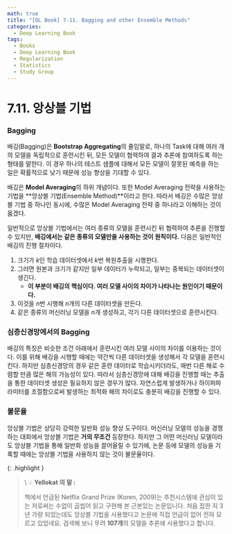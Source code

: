 ```yaml
---
math: true
title: "[DL Book] 7-11. Bagging and other Ensemble Methods"
categories:
  - Deep Learning Book
tags:
  - Books
  - Deep Learning Book
  - Regularization
  - Statistics
  - Study Group
---
```


# 7.11. 앙상블 기법
### Bagging
배깅(Bagging)은 **Bootstrap Aggregating**의 줄임말로, 하나의 Task에 대해 여러 개의 모델을 독립적으로 훈련시킨 뒤, 모든 모델이 협력하여 결과 추론에 참여하도록 하는 형태를 말한다. 이 경우 하나의 테스트 샘플에 대해서 모든 모델이 잘못된 예측을 하는 일은 확률적으로 낮기 때문에 성능 향상을 기대할 수 있다.

배깅은 **Model Averaging**의 하위 개념이다. 또한 Model Averaging 전략을 사용하는 기법을 **앙상블 기법(Ensemble Method)**이라고 한다. 따라서 배깅은 수많은 앙상블 기법 중 하나인 동시에, 수많은 Model Averaging 전략 중 하나라고 이해하는 것이 옳겠다.

일반적으로 앙상블 기법에서는 여러 종류의 모델을 훈련시킨 뒤 협력하여 추론을 진행할 수 있지만, **배깅에서는 같은 종류의 모델만을 사용하는 것이 원칙이다.** 다음은 일반적인 배깅의 진행 절차이다.

1. 크기가 $k$인 학습 데이터셋에서 $k$번 복원추출을 시행한다.
2. 그러면 원본과 크기가 같지만 일부 데이터가 누락되고, 일부는 중복되는 데이터셋이 생긴다.
    - **이 부분이 배깅의 핵심이다. 여러 모델 사이의 차이가 나타나는 원인이기 때문이다.**
3. 이것을 $n$번 시행해 $n$개의 다른 데이터셋을 만든다.
4. 같은 종류의 머신러닝 모델을 $n$개 생성하고, 각기 다른 데이터셋으로 훈련시킨다. 

### 심층신경망에서의 Bagging

배깅의 특징은 비슷한 조건 아래에서 훈련시킨 여러 모델 사이의 차이를 이용하는 것이다. 이를 위해 배깅을 시행할 때에는 약간씩 다른 데이터셋을 생성해서 각 모델을 훈련시킨다. 하지만 심층신경망의 경우 같은 훈련 데이터로 학습시키더라도, 매번 다른 해로 수렴할 만큼 많은 해의 가능성이 있다. 따라서 심층신경망에 대해 배깅을 진행할 때는 추출을 통한 데이터셋 생성은 필요하지 않은 경우가 많다. 자연스럽게 발생하거나 하이퍼파라미터를 조절함으로써 발생하는 최적화 해의 차이로도 충분히 배깅을 진행할 수 있다.

### 불문율

앙상블 기법은 상당히 강력한 일반화 성능 향상 도구이다. 머신러닝 모델의 성능을 경쟁하는 대회에서 앙상블 기법은 **거의 무조건** 등장한다. 하지만 그 어떤 머신러닝 모델이라도 앙상블 기법을 통해 일반화 성능을 끌어올릴 수 있기에, 논문 등에 모델의 성능을 기록할 때에는 앙상블 기법을 사용하지 않는 것이 불문율이다.

{: .highlight }
> \\
> 💡 **Yellokat 의 말 :**
> 
> 책에서 언급된 Netflix Grand Prize (Koren, 2009)는 추천시스템에 관심이 있는 저로써는 수없이 곱씹어 읽고 구현해 본 근본있는 논문입니다. 처음 접한 지 3년 가량 되었는데도 앙상블 기법을 사용했다고 논문에 직접 언급이 없어 전혀 모르고 있었네요. 검색해 보니 무려 **107개**의 모델을 추론에 사용했다고 합니다.